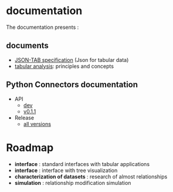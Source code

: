 # documentation

The documentation presents :

## documents

- [JSON-TAB specification](https://github.com/loco-philippe/NTV/blob/main/documentation/JSON-TAB-standard.pdf) (Json for tabular data)
- [tabular analysis](https://github.com/loco-philippe/tab-dataset/tree/main/docs/tabular_analysis.pdf): principles and concepts

## Python Connectors documentation

- API
  - [dev](https://loco-philippe.github.io/tab-dataset/tab_dataset.html)
  - [v0.1.1](https://loco-philippe.github.io/tab-dataset/v0.1.1/tab_dataset.html)
- Release
  - [all versions](https://github.com/loco-philippe/tab-dataset/tree/main/docs/release.rst)

# Roadmap

- **interface** : standard interfaces with tabular applications
- **interface** : interface with tree visualization
- **characterization of datasets** : research of almost relationships
- **simulation** : relationship modification simulation
